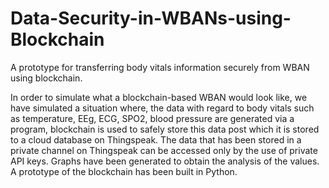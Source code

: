 # Data-Security-in-WBANs-using-Blockchain
A prototype for transferring body vitals information securely from WBAN using blockchain.

In order to simulate what a blockchain-based WBAN would look like, we have simulated a situation where, the data with regard to body vitals such as temperature, EEg, ECG, SPO2, blood pressure are generated via a program, blockchain is used to safely store this data post which it is stored to a cloud database on Thingspeak. The data that has been stored in a private channel on Thingspeak can be accessed only by the use of private API keys. Graphs have been generated to obtain the analysis of the values. A prototype of the  blockchain has been built in Python.
